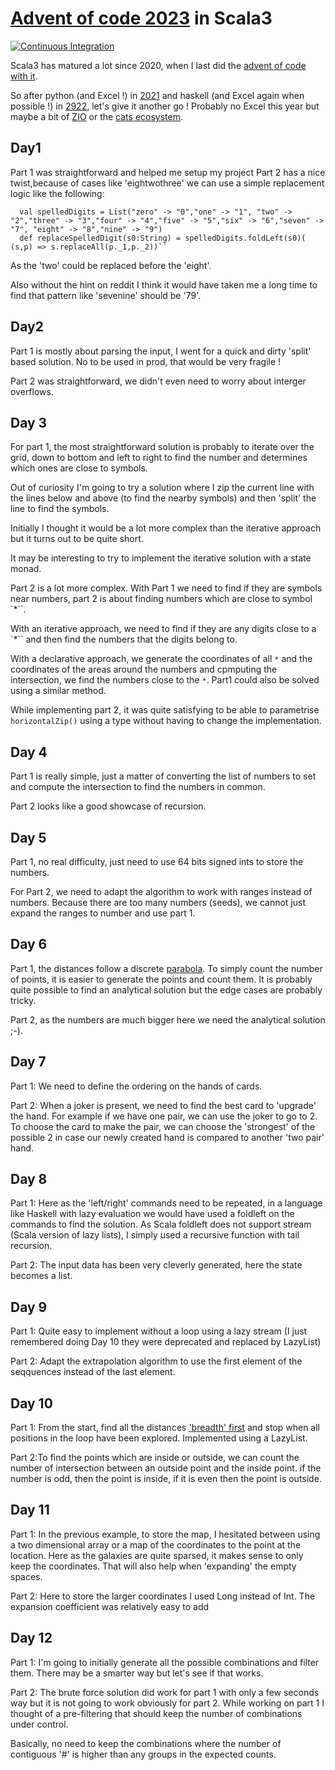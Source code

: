 # [Advent of code 2023](https://adventofcode.com/2023) in Scala3

[![Continuous Integration](https://github.com/benoitpas/aoc-2023/actions/workflows/main.yml/badge.svg)](https://github.com/benoitpas/aoc-2023/actions/workflows/main.yml)

Scala3 has matured a lot since 2020, when I last did the [advent of code with it](https://github.com/benoitpas/advent-of-code-2020). 

So after python (and Excel !) in [2021](https://github.com/benoitpas/advent-of-code-2021) and haskell (and Excel again when possible !) in [2922](https://github.com/benoitpas/advent-of-code-2021), let's give it another go ! Probably no Excel this year but maybe a bit of [ZIO](https://typelevel.org/projects/) or the [cats ecosystem](https://typelevel.org/projects/).

## Day1
Part 1 was straightforward and helped me setup my project
Part 2 has a nice twist,because of cases like 'eightwothree' we can use a simple replacement logic like the following:
```
  val spelledDigits = List("zero" -> "0","one" -> "1", "two" -> "2","three" -> "3","four" -> "4","five" -> "5","six" -> "6","seven" -> "7", "eight" -> "8","nine" -> "9")
  def replaceSpelledDigit(s0:String) = spelledDigits.foldLeft(s0)( (s,p) => s.replaceAll(p._1,p._2))``
```
As the 'two' could be replaced before the 'eight'.

Also without the hint on reddit I think it would have taken me a long time to find that pattern like 'sevenine' should be '79'.

## Day2
Part 1 is mostly about parsing the input, I went for a quick and dirty 'split' based solution. No to be used in prod, that would be very fragile !

Part 2 was straightforward, we didn't even need to worry about interger overflows.

## Day 3
For part 1, the most straightforward solution is probably to iterate over the grid, down to bottom and left to right to find the number and determines which ones are close to symbols.

Out of curiosity I'm going to try a solution where I zip the current line with the lines below and above (to find the nearby symbols) and then 'split' the line to find the symbols.

Initially I thought it would be a lot more complex than the iterative approach but it turns out to be quite short.

It may be interesting to try to implement the iterative solution with a state monad.

Part 2 is a lot more complex. With Part 1 we need to find if they are symbols near numbers, part 2 is about finding numbers which are close to symbol `*``.

With an iterative approach, we need to find if they are any digits close to a `*`` and then find the numbers that the digits belong to.

With a declarative approach, we generate the coordinates of all `*` and the coordinates of the areas around the numbers and cpmputing the intersection, we find the numbers close to the `*`. Part1 could also be solved using a similar method.

While implementing part 2, it was quite satisfying to be able to parametrise `horizontalZip()` using a type without having to change the implementation.

## Day 4

Part 1 is really simple, just a matter of converting the list of numbers to set and compute the intersection to find the numbers in common.

Part 2 looks like a good showcase of recursion.

## Day 5

Part 1, no real difficulty, just need to use 64 bits signed ints to store the numbers.

For Part 2, we need to adapt the algorithm to work with ranges instead of numbers. Because there are too many numbers (seeds), we cannot just expand the ranges to number and use part 1.

## Day 6

Part 1, the distances follow a discrete [parabola](https://en.wikipedia.org/wiki/Parabola). To simply count the number of points, it is easier to generate the points and count them. It is probably quite possible to find an analytical solution but the edge cases are probably tricky.

Part 2, as the numbers are much bigger here we need the analytical solution ;-).

## Day 7

Part 1: We need to define the ordering on the hands of cards.

Part 2: When a joker is present, we need to find the best card to 'upgrade' the hand. For example if we have one pair, we can use the joker to go to 2. To choose the card to make the pair, we can choose the 'strongest' of the possible 2 in case our newly created hand is compared to another 'two pair' hand.

## Day 8

Part 1: Here as the 'left/right' commands need to be repeated, in a language like Haskell with lazy evaluation we would have used a foldleft on the commands to find the solution. As Scala foldleft does not support stream (Scala version of lazy lists), I simply used a recursive function with tail recursion.

Part 2: The input data has been very cleverly generated, here the state becomes a list.

## Day 9

Part 1: Quite easy to implement without a loop using a lazy stream (I just remembered doing Day 10 they were deprecated and replaced by LazyList)

Part 2: Adapt the extrapolation algorithm to use the first element of the seqquences instead of the last element.

## Day 10

Part 1: From the start, find all the distances ['breadth' first](https://en.wikipedia.org/wiki/Breadth-first_search) and stop when all positions in the loop have been explored. Implemented using a LazyList.

Part 2:To find the points which are inside or outside, we can count the number of intersection between an outside point and the inside point. if the number is odd, then the point is inside, if it is even then the point is outside.

## Day 11

Part 1: In the previous example, to store the map, I hesitated between using a two dimensional array or a map of the coordinates to the point at the location. Here as the galaxies are quite sparsed, it makes sense to only keep the coordinates. That will also help when 'expanding' the empty spaces.

Part 2: Here to store the larger coordinates I used Long instead of Int. The expansion coefficient was relatively easy to add

## Day 12

Part 1: I'm going to initially generate all the possible combinations and filter them. There may be a smarter way but let's see if that works.

Part 2: The brute force solution did work for part 1 with only a few seconds way but it is not going to work obviously for part 2. While working on part 1 I thought of a pre-filtering that should keep the number of combinations under control.

Basically, no need to keep the combinations where the number of contiguous '#' is higher than any groups in the expected counts.